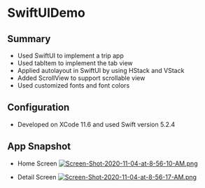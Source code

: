# SwiftUIDemo
## Summary
* Used SwiftUI to implement a trip app
* Used tabItem to implement the tab view
* Applied autolayout in SwiftUI by using HStack and VStack
* Added ScrollView to support scrollable view
* Used customized fonts and font colors

## Configuration
* Developed on XCode 11.6 and used Swift version 5.2.4

## App Snapshot

* Home Screen
[![Screen-Shot-2020-11-04-at-8-56-10-AM.png](https://i.postimg.cc/SxTXVRLp/Screen-Shot-2020-11-04-at-8-56-10-AM.png)](https://postimg.cc/G4DhmcSM)

* Detail Screen
[![Screen-Shot-2020-11-04-at-8-56-17-AM.png](https://i.postimg.cc/mgzRfrf4/Screen-Shot-2020-11-04-at-8-56-17-AM.png)](https://postimg.cc/JsLSjMzY)
